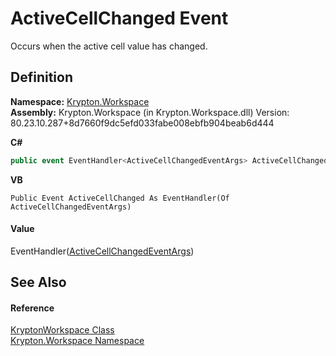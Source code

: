 # ActiveCellChanged Event


Occurs when the active cell value has changed.



## Definition
**Namespace:** <a href="0dbf488f-9676-a1e5-a949-1b4bcea03d52.md">Krypton.Workspace</a>  
**Assembly:** Krypton.Workspace (in Krypton.Workspace.dll) Version: 80.23.10.287+8d7660f9dc5efd033fabe008ebfb904beab6d444

**C#**
``` C#
public event EventHandler<ActiveCellChangedEventArgs> ActiveCellChanged
```
**VB**
``` VB
Public Event ActiveCellChanged As EventHandler(Of ActiveCellChangedEventArgs)
```



#### Value
EventHandler(<a href="c92ccd11-90fc-4823-0833-703a832ec1e3.md">ActiveCellChangedEventArgs</a>)

## See Also


#### Reference
<a href="a977050a-c9d5-1360-9b5d-5a07a77ae65c.md">KryptonWorkspace Class</a>  
<a href="0dbf488f-9676-a1e5-a949-1b4bcea03d52.md">Krypton.Workspace Namespace</a>  
